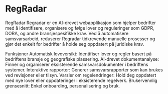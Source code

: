 # RegRadar
RegRadar
Regradar er en AI-drevet webapplikasjon som hjelper bedrifter med å identifisere, organisere og følge lover og reguleringer som GDPR, DORA, og andre bransjespesifikke krav. Ved å automatisere samsvarsarbeid, reduserer Regradar tidkrevende manuelle prosesser og gjør det enkelt for bedrifter å holde seg oppdatert på juridiske krav.

Funksjoner
Automatisk lovoversikt: Identifiser lover og regler basert på bedriftens bransje og geografiske plassering.
AI-drevet dokumentanalyse: Finner og organiserer eksisterende samsvarsdokumenter i bedriftens systemer.
Interaktive rapporter: Generer samsvarsrapporter som kan brukes ved revisjoner eller tilsyn.
Varsler om regelendringer: Hold deg oppdatert med nye lover eller oppdateringer i eksisterende regelverk.
Brukervennlig grensesnitt: Enkel onboarding, personalisering og bruk.
